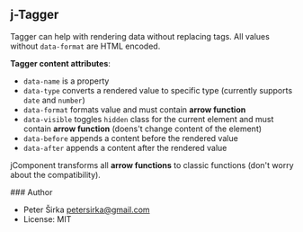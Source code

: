 ## j-Tagger

Tagger can help with rendering data without replacing tags. All values without `data-format` are HTML encoded.

__Tagger content attributes__:

- `data-name` is a property
- `data-type` converts a rendered value to specific type (currently supports `date` and `number`)
- `data-format` formats value and must contain __arrow function__
- `data-visible` toggles `hidden` class for the current element and must contain __arrow function__ (doens't change content of the element)
- `data-before` appends a content before the rendered value
- `data-after` appends a content after the rendered value

jComponent transforms all __arrow functions__ to classic functions (don't worry about the compatibility).

### Author

- Peter Širka <petersirka@gmail.com>
- License: MIT
